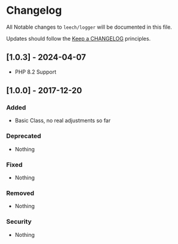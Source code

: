 # Changelog

All Notable changes to `leech/logger` will be documented in this file.

Updates should follow the [Keep a CHANGELOG](http://keepachangelog.com/) principles.

## [1.0.3] - 2024-04-07 ##
- PHP 8.2 Support

## [1.0.0] - 2017-12-20

### Added
- Basic Class, no real adjustments so far

### Deprecated
- Nothing

### Fixed
- Nothing

### Removed
- Nothing

### Security
- Nothing


